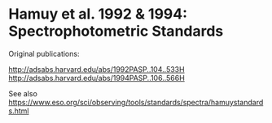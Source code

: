 # Hamuy et al. 1992 & 1994: Spectrophotometric Standards

Original publications:

http://adsabs.harvard.edu/abs/1992PASP..104..533H
http://adsabs.harvard.edu/abs/1994PASP..106..566H

See also https://www.eso.org/sci/observing/tools/standards/spectra/hamuystandards.html
